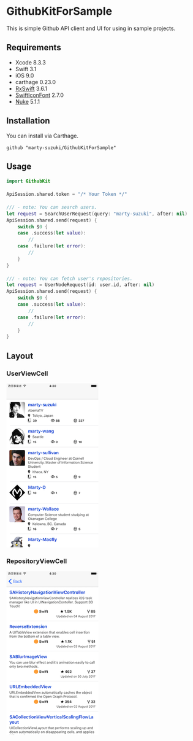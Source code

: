 # GithubKitForSample

This is simple Github API client and UI for using in sample projects.

## Requirements

- Xcode 8.3.3
- Swift 3.1
- iOS 9.0
- carthage 0.23.0
- [RxSwift](https://github.com/ReactiveX/RxSwift) 3.6.1
- [SwiftIconFont](https://github.com/0x73/SwiftIconFont) 2.7.0
- [Nuke](https://github.com/kean/Nuke) 5.1.1

## Installation

You can install via Carthage.

```ruby: Cartfile
github "marty-suzuki/GithubKitForSample"
```
## Usage

```swift
import GithubKit

ApiSession.shared.token = "/* Your Token */"

/// - note: You can search users.
let request = SearchUserRequest(query: "marty-suzuki", after: nil)
ApiSession.shared.send(request) {
    switch $0 {
    case .success(let value):
        //
    case .failure(let error):
        //
    }
}

/// - note: You can fetch user's repositories.
let request = UserNodeRequest(id: user.id, after: nil)
ApiSession.shared.send(request) {
    switch $0 {
    case .success(let value):
        //
    case .failure(let error):
        //
    }
}
```

## Layout

### UserViewCell
![user](./Images/image1.png)

### RepositoryViewCell
![repository](./Images/image2.png)
